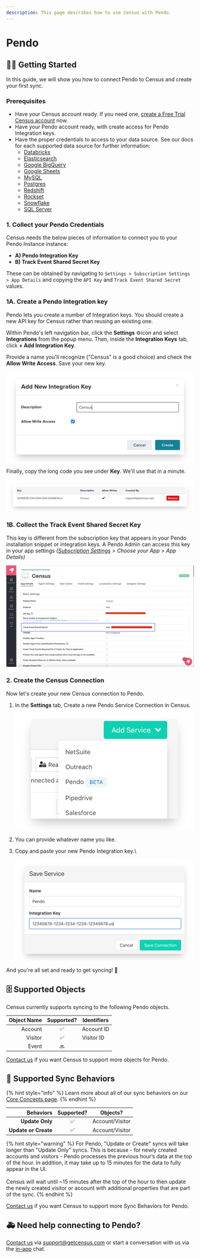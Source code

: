 ```yaml
---
description: This page describes how to use Census with Pendo.
---
```


# Pendo

## 🏃‍♀️ Getting Started

In this guide, we will show you how to connect Pendo to Census and create your first sync.

### Prerequisites

* Have your Census account ready. If you need one, [create a Free Trial Census account](https://app.getcensus.com/) now.
* Have your Pendo account ready, with create access for Pendo Integration keys.
* Have the proper credentials to access to your data source. See our docs for each supported data source for further information:
  * [Databricks](https://docs.getcensus.com/sources/databricks)
  * [Elasticsearch](https://docs.getcensus.com/sources/elasticsearch)
  * [Google BigQuery](https://docs.getcensus.com/sources/google-bigquery)
  * [Google Sheets](https://docs.getcensus.com/sources/google-sheets)
  * [MySQL](https://docs.getcensus.com/sources/mysql)
  * [Postgres](https://docs.getcensus.com/sources/postgres)
  * [Redshift](https://docs.getcensus.com/sources/redshift)
  * [Rockset](https://docs.getcensus.com/sources/rockset)
  * [Snowflake](https://docs.getcensus.com/sources/snowflake)
  * [SQL Server](https://docs.getcensus.com/sources/sql-server)

### 1. Collect your Pendo Credentials&#x20;

Census needs the below pieces of information to connect you to your Pendo Instance instance:

* **A) Pendo Integration Key**
* **B) Track Event Shared Secret Key**

These can be obtained by navigating to `Settings > Subscription Settings > App Details` and copying the `API Key` and `Track Event Shared Secret` values.

### 1A. Create a Pendo Integration key

Pendo lets you create a number of Integration keys. You should create a new API key for Census rather than reusing an existing one.

Within Pendo's left navigation bar, click the **Settings** ⚙️icon and select **Integrations** from the popup menu. Then, inside the **Integration Keys** tab, click **+ Add Integration Key**.

Provide a name you'll recognize ("Census" is a good choice) and check the **Allow Write Access**. Save your new key.

![](../.gitbook/assets/screely-1624583157927.png)

Finally, copy the long code you see under **Key**. We'll use that in a minute.

![](../.gitbook/assets/screely-1624583167649.png)

### 1B. Collect the Track Event Shared Secret Key

This key is  different from the subscription key that appears in your Pendo installation snippet or integration keys. A Pendo Admin can access this key in your app settings _(_[_Subscription Settings_](https://app.pendo.io/admin) _> Choose your App > App Details)_

![](<../.gitbook/assets/Screen Shot 2022-06-06 at 2.22.53 PM.png>)

### 2. Create the Census Connection

Now let's create your new Census connection to Pendo.

1. In the **Settings** tab, Create a new Pendo Service Connection in Census.\
   &#x20;<img src="../.gitbook/assets/screely-1624583177140.png" alt="" data-size="original">&#x20;
2. You can provide whatever name you like.
3.  Copy and paste your new Pendo Integration key.\


    ![](../.gitbook/assets/screely-1624583188453.png)

And you're all set and ready to get syncing! 🎉

## 🗄 Supported Objects

Census currently supports syncing to the following Pendo objects.

| **Object Name** | **Supported?** | Identifiers |
| --------------: | :------------: | ----------- |
|         Account |        ✅       | Account ID  |
|         Visitor |        ✅       | Visitor ID  |
|           Event |       🔜       |             |

[Contact us](mailto:support@getcensus.com) if you want Census to support more objects for Pendo.

## 🔄 Supported Sync Behaviors

{% hint style="info" %}
Learn more about all of our sync behaviors on our [Core Concepts page](../basics/core-concept/#the-different-sync-behaviors).
{% endhint %}

|        **Behaviors** | **Supported?** |   **Objects?**  |
| -------------------: | :------------: | :-------------: |
|      **Update Only** |        ✅       | Account/Visitor |
| **Update or Create** |        ✅       | Account/Visitor |

{% hint style="warning" %}
For Pendo, "Update or Create" syncs will take longer than "Update Only" syncs. This is because - for newly created accounts and visitors - Pendo processes the previous hour’s data at the top of the hour. In addition, it may take up to 15 minutes for the data to fully appear in the UI. \
\
Census will wait until \~15 minutes after the top of the hour to then update the newly created visitor or account with additional properties that are part of the sync.
{% endhint %}

[Contact us](mailto:support@getcensus.com) if you want Census to support more Sync Behaviors for Pendo.

## 🚑 Need help connecting to Pendo?

[Contact us](mailto:support@getcensus.com) via support@getcensus.com or start a conversation with us via the [in-app](https://app.getcensus.com) chat.
